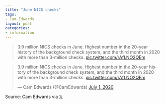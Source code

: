 ```yaml
---
title: "June NICS checks"
tags:
- Cam Edwards
layout: post
categories:
- information
---
```


> 3.9 million NICS checks in June. Highest number in the 20-year history of the background check system, and the third month in 2020 with more than 3-million checks. [pic.twitter.com/rAfLNO2QEm](https://t.co/rAfLNO2QEm)

<blockquote class="twitter-tweet"><p lang="en" dir="ltr">3.9 million NICS checks in June. Highest number in the 20-year history of the background check system, and the third month in 2020 with more than 3-million checks. <a href="https://t.co/rAfLNO2QEm">pic.twitter.com/rAfLNO2QEm</a></p>&mdash; Cam Edwards (@CamEdwards) <a href="https://twitter.com/CamEdwards/status/1278365780992720896?ref_src=twsrc%5Etfw">July 1, 2020</a></blockquote> <script async src="https://platform.x.com/widgets.js" charset="utf-8"></script>

Source: Cam Edwards via [𝕏](https://x.com)
